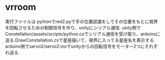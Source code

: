 # vrroom
実行ファイルは
pythonでred2.pyで手の位置認識をしてその位置をもとに視界を回転させるための制御信号を作り、unityにシリアル通信.
uinty側でConstellation/assets/scripts/python.csでシリアル通信を受け取り、arduinoに送る.DrawConstellation.csで星座描いて、視界に入ってる星座名を表示する.
arduino側でservo2/servo2.inoでunityからの回転信号をモーター2つにそれぞれ送る.
